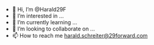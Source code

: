 - 👋 Hi, I’m @Harald29F
- 👀 I’m interested in ...
- 🌱 I’m currently learning ...
- 💞️ I’m looking to collaborate on ...
- 📫 How to reach me harald.schreiter@29forward.com

<!---
Harald29F/Harald29F is a ✨ special ✨ repository because its `README.md` (this file) appears on your GitHub profile.
You can click the Preview link to take a look at your changes.
--->
